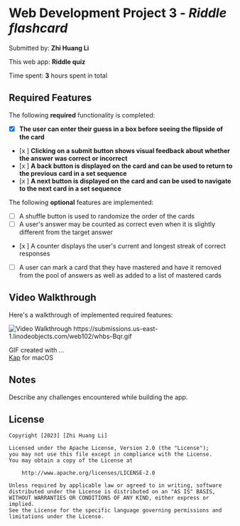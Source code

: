 # Web Development Project 3 - *Riddle flashcard*

Submitted by: **Zhi Huang Li**

This web app: **Riddle quiz**

Time spent: **3** hours spent in total

## Required Features

The following **required** functionality is completed:

- [x] **The user can enter their guess in a box before seeing the flipside of the card**
- [x ] **Clicking on a submit button shows visual feedback about whether the answer was correct or incorrect**
- [x ] **A back button is displayed on the card and can be used to return to the previous card in a set sequence**
- [x ] **A next button is displayed on the card and can be used to navigate to the next card in a set sequence**

The following **optional** features are implemented:

- [ ] A shuffle button is used to randomize the order of the cards
- [ ] A user's answer may be counted as correct even when it is slightly different from the target answer
- [x ] A counter displays the user's current and longest streak of correct responses
- [ ] A user can mark a card that they have mastered and have it removed from the pool of answers as well as added to a list of mastered cards

## Video Walkthrough

Here's a walkthrough of implemented required features:

<img src='https://submissions.us-east-1.linodeobjects.com/web102/whbs-Bqr.gif' title='Video Walkthrough' width='' alt='Video Walkthrough' />
https://submissions.us-east-1.linodeobjects.com/web102/whbs-Bqr.gif

GIF created with ...  
[Kap](https://getkap.co/) for macOS

## Notes

Describe any challenges encountered while building the app.

## License

    Copyright [2023] [Zhi Huang Li]

    Licensed under the Apache License, Version 2.0 (the "License");
    you may not use this file except in compliance with the License.
    You may obtain a copy of the License at

        http://www.apache.org/licenses/LICENSE-2.0

    Unless required by applicable law or agreed to in writing, software
    distributed under the License is distributed on an "AS IS" BASIS,
    WITHOUT WARRANTIES OR CONDITIONS OF ANY KIND, either express or implied.
    See the License for the specific language governing permissions and
    limitations under the License.

